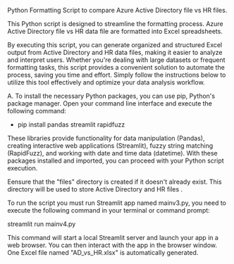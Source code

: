 Python Formatting Script to compare Azure Active Directory file vs HR files.

This Python script is designed to streamline the formatting process. Azure Active Directory file vs HR data file are formatted into Excel spreadsheets. 

By executing this script, you can generate organized and structured Excel output from Active Directory and HR data files, making it easier to analyze and interpret users. Whether you're dealing with large datasets or frequent formatting tasks, this script provides a convenient solution to automate the process, saving you time and effort. Simply follow the instructions below to utilize this tool effectively and optimize your data analysis workflow.

A. To install the necessary Python packages, you can use pip, Python's package manager. Open your command line interface and execute the following command:

  - pip install pandas streamlit rapidfuzz

These libraries provide functionality for data manipulation (Pandas), creating interactive web applications (Streamlit), fuzzy string matching (RapidFuzz), and working with date and time data (datetime). With these packages installed and imported, you can proceed with your Python script execution.

Eensure that the "files" directory is created if it doesn't already exist. This directory will be used to store Active Directory and HR files .

To run the script you must run Streamlit app named mainv3.py, you need to execute the following command in your terminal or command prompt:

streamlit run mainv4.py

This command will start a local Streamlit server and launch your app in a web browser. You can then interact with the app in the browser window. One Excel file named "AD_vs_HR.xlsx" is automatically generated.

